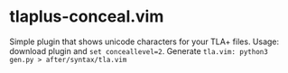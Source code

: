 # tlaplus-conceal.vim
Simple plugin that shows unicode characters for your TLA+ files.
Usage: download plugin and `set conceallevel=2`.
Generate `tla.vim: python3 gen.py > after/syntax/tla.vim`
